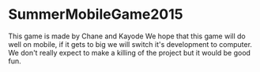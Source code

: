 # SummerMobileGame2015
This game is made by Chane and Kayode
We hope that this game will do well on mobile, if it gets to big we will switch it's development to computer. We don't really expect to make a killing of the project but it would be good fun. 

